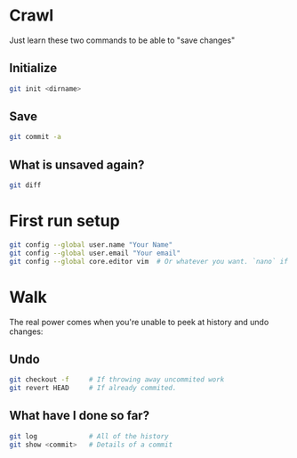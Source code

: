 # Crawl

Just learn these two commands to be able to "save changes"

## Initialize

```sh
git init <dirname>
```

## Save

```sh
git commit -a
```

## What is unsaved again?

```sh
git diff
```

# First run setup

```sh
git config --global user.name "Your Name"
git config --global user.email "Your email"
git config --global core.editor vim  # Or whatever you want. `nano` if you really want to.
```

# Walk

The real power comes when you're unable to peek at history and undo changes:

## Undo

```sh
git checkout -f     # If throwing away uncommited work
git revert HEAD     # If already commited.
```

## What have I done so far?

```sh
git log             # All of the history
git show <commit>   # Details of a commit
```
